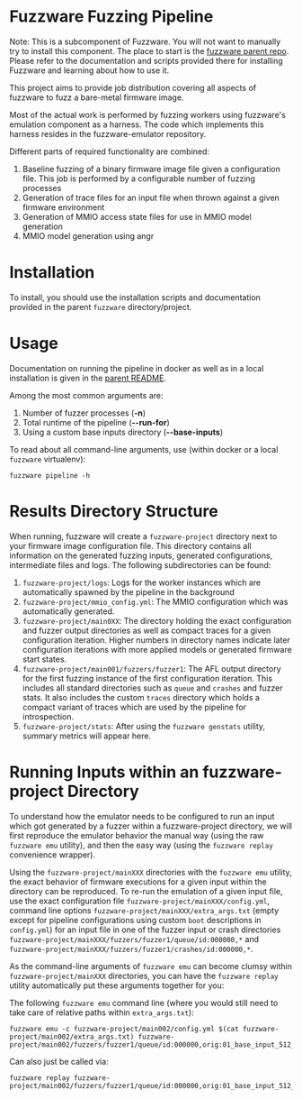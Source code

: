 # Fuzzware Fuzzing Pipeline
Note: This is a subcomponent of Fuzzware. You will not want to manually try to install this component. The place to start is the [fuzzware parent repo](https://github.com/fuzzware-fuzzer/fuzzware). Please refer to the documentation and scripts provided there for installing Fuzzware and learning about how to use it.

This project aims to provide job distribution covering all aspects of fuzzware to fuzz a bare-metal firmware image.

Most of the actual work is performed by fuzzing workers using fuzzware's emulation component as a harness. The code which implements this harness resides in the fuzzware-emulator repository.

Different parts of required functionality are combined:
1. Baseline fuzzing of a binary firmware image file given a configuration file. This job is performed by a configurable number of fuzzing processes
2. Generation of trace files for an input file when thrown against a given firmware environment
3. Generation of MMIO access state files for use in MMIO model generation
4. MMIO model generation using angr

# Installation
To install, you should use the installation scripts and documentation provided in the parent `fuzzware` directory/project.

# Usage
Documentation on running the pipeline in docker as well as in a local installation is given in the [parent README](../README.md).

Among the most common arguments are:
1. Number of fuzzer processes (**-n**)
2. Total runtime of the pipeline (**--run-for**)
3. Using a custom base inputs directory (**--base-inputs**)

To read about all command-line arguments, use (within docker or a local `fuzzware` virtualenv):
```
fuzzware pipeline -h
```

# Results Directory Structure
When running, fuzzware will create a `fuzzware-project` directory next to your firmware image configuration file. This directory contains all information on the generated fuzzing inputs, generated configurations, intermediate files and logs. The following subdirectories can be found:
1. `fuzzware-project/logs`: Logs for the worker instances which are automatically spawned by the pipeline in the background
2. `fuzzware-project/mmio_config.yml`: The MMIO configuration which was automatically generated.
3. `fuzzware-project/main0XX`: The directory holding the exact configuration and fuzzer output directories as well as compact traces for a given configuration iteration. Higher numbers in directory names indicate later configuration iterations with more applied models or generated firmware start states.
4. `fuzzware-project/main001/fuzzers/fuzzer1`: The AFL output directory for the first fuzzing instance of the first configuration iteration. This includes all standard directories such as `queue` and `crashes` and fuzzer stats. It also includes the custom `traces` directory which holds a compact variant of traces which are used by the pipeline for introspection.
5. `fuzzware-project/stats`: After using the `fuzzware genstats` utility, summary metrics will appear here.

# Running Inputs within an fuzzware-project Directory

To understand how the emulator needs to be configured to run an input which got generated by a fuzzer within a fuzzware-project directory, we will first reproduce the emulator behavior the manual way (using the raw `fuzzware emu` utility), and then the easy way (using the `fuzzware replay` convenience wrapper).

Using the `fuzzware-project/mainXXX` directories with the `fuzzware emu` utility, the exact behavior of firmware executions for a given input within the directory can be reproduced. To re-run the emulation of a given input file, use the exact configuration file `fuzzware-project/mainXXX/config.yml`, command line options `fuzzware-project/mainXXX/extra_args.txt` (empty except for pipeline configurations using custom `boot` descriptions in `config.yml`) for an input file in one of the fuzzer input or crash directories `fuzzware-project/mainXXX/fuzzers/fuzzer1/queue/id:000000,*` and `fuzzware-project/mainXXX/fuzzers/fuzzer1/crashes/id:000000,*`.

As the command-line arguments of `fuzzware emu` can become clumsy within `fuzzware-project/mainXXX` directories, you can have the `fuzzware replay` utility automatically put these arguments together for you:

The following `fuzzware emu` command line (where you would still need to take care of relative paths within `extra_args.txt`):
```
fuzzware emu -c fuzzware-project/main002/config.yml $(cat fuzzware-project/main002/extra_args.txt) fuzzware-project/main002/fuzzers/fuzzer1/queue/id:000000,orig:01_base_input_512_ones
```

Can also just be called via:
```
fuzzware replay fuzzware-project/main002/fuzzers/fuzzer1/queue/id:000000,orig:01_base_input_512_ones
```